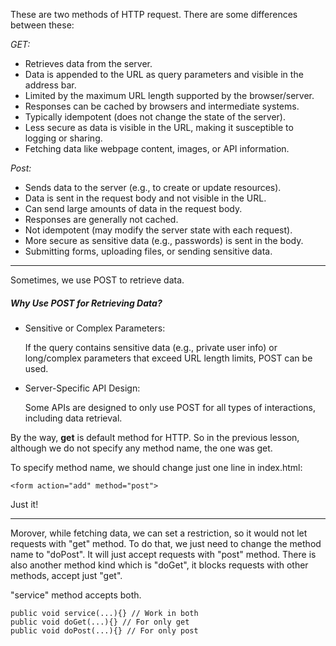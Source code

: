 These are two methods of HTTP request. There are some differences between these:

*GET:*

- Retrieves data from the server.	
- Data is appended to the URL as query parameters and visible in the address bar.	
- Limited by the maximum URL length supported by the browser/server.	
- Responses can be cached by browsers and intermediate systems.	
- Typically idempotent (does not change the state of the server).	
- Less secure as data is visible in the URL, making it susceptible to logging or sharing.	
- Fetching data like webpage content, images, or API information.	

*Post:*

- Sends data to the server (e.g., to create or update resources).
- Data is sent in the request body and not visible in the URL.
- Can send large amounts of data in the request body.
- Responses are generally not cached.
- Not idempotent (may modify the server state with each request).
- More secure as sensitive data (e.g., passwords) is sent in the body.
- Submitting forms, uploading files, or sending sensitive data.

--------------

Sometimes, we use POST to retrieve data.

##### Why Use POST for Retrieving Data?

- Sensitive or Complex Parameters:

	If the query contains sensitive data (e.g., private user info) or long/complex parameters that exceed URL length limits, POST can be used.


- Server-Specific API Design:

	Some APIs are designed to only use POST for all types of interactions, including data retrieval.


By the way, **get** is default method for HTTP. So in the previous lesson, although we do not specify any method name, the one was get.

To specify method name, we should change just one line in index.html:

	<form action="add" method="post">
Just it!


---------------------------------

Morover, while fetching data, we can set a restriction, so it would not let requests with "get" method. To do that, we just need to change the method name to "doPost". It will just accept requests with "post" method.
There is also another method kind which is "doGet", it blocks requests with other methods, accept just "get".

"service" method accepts both.

	public void service(...){} // Work in both
	public void doGet(...){} // For only get
	public void doPost(...){} // For only post